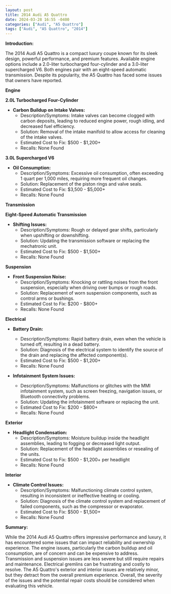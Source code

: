 ```yaml
---
layout: post
title: 2014 Audi A5 Quattro
date: 2024-03-28 16:55 -0400
categories: ["Audi", "A5 Quattro"]
tags: ["Audi", "A5 Quattro", "2014"]
---
```

**Introduction:**

The 2014 Audi A5 Quattro is a compact luxury coupe known for its sleek design, powerful performance, and premium features. Available engine options include a 2.0-liter turbocharged four-cylinder and a 3.0-liter supercharged V6. Both engines pair with an eight-speed automatic transmission. Despite its popularity, the A5 Quattro has faced some issues that owners have reported.

**Engine**

**2.0L Turbocharged Four-Cylinder**

* **Carbon Buildup on Intake Valves:**
    * Description/Symptoms: Intake valves can become clogged with carbon deposits, leading to reduced engine power, rough idling, and decreased fuel efficiency.
    * Solution: Removal of the intake manifold to allow access for cleaning of the intake valves.
    * Estimated Cost to Fix: $500 - $1,200+
    * Recalls: None Found

**3.0L Supercharged V6**

* **Oil Consumption:**
    * Description/Symptoms: Excessive oil consumption, often exceeding 1 quart per 1,000 miles, requiring more frequent oil changes.
    * Solution: Replacement of the piston rings and valve seals.
    * Estimated Cost to Fix: $3,500 - $5,000+
    * Recalls: None Found

**Transmission**

**Eight-Speed Automatic Transmission**

* **Shifting Issues:**
    * Description/Symptoms: Rough or delayed gear shifts, particularly when upshifting or downshifting.
    * Solution: Updating the transmission software or replacing the mechatronic unit.
    * Estimated Cost to Fix: $500 - $1,500+
    * Recalls: None Found

**Suspension**

* **Front Suspension Noise:**
    * Description/Symptoms: Knocking or rattling noises from the front suspension, especially when driving over bumps or rough roads.
    * Solution: Replacement of worn suspension components, such as control arms or bushings.
    * Estimated Cost to Fix: $200 - $800+
    * Recalls: None Found

**Electrical**

* **Battery Drain:**
    * Description/Symptoms: Rapid battery drain, even when the vehicle is turned off, resulting in a dead battery.
    * Solution: Diagnosis of the electrical system to identify the source of the drain and replacing the affected component(s).
    * Estimated Cost to Fix: $500 - $1,200+
    * Recalls: None Found

* **Infotainment System Issues:**
    * Description/Symptoms: Malfunctions or glitches with the MMI infotainment system, such as screen freezing, navigation issues, or Bluetooth connectivity problems.
    * Solution: Updating the infotainment software or replacing the unit.
    * Estimated Cost to Fix: $200 - $800+
    * Recalls: None Found

**Exterior**

* **Headlight Condensation:**
    * Description/Symptoms: Moisture buildup inside the headlight assemblies, leading to fogging or decreased light output.
    * Solution: Replacement of the headlight assemblies or resealing of the units.
    * Estimated Cost to Fix: $500 - $1,200+ per headlight
    * Recalls: None Found

**Interior**

* **Climate Control Issues:**
    * Description/Symptoms: Malfunctioning climate control system, resulting in inconsistent or ineffective heating or cooling.
    * Solution: Diagnosis of the climate control system and replacement of failed components, such as the compressor or evaporator.
    * Estimated Cost to Fix: $500 - $1,500+
    * Recalls: None Found

**Summary:**

While the 2014 Audi A5 Quattro offers impressive performance and luxury, it has encountered some issues that can impact reliability and ownership experience. The engine issues, particularly the carbon buildup and oil consumption, are of concern and can be expensive to address. Transmission and suspension issues are less severe but still require repairs and maintenance. Electrical gremlins can be frustrating and costly to resolve. The A5 Quattro's exterior and interior issues are relatively minor, but they detract from the overall premium experience. Overall, the severity of the issues and the potential repair costs should be considered when evaluating this vehicle.
